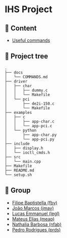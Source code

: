# IHS Project

## 📂 Content

- [Useful commands](docs/COMMANDS.md)

## 🌳 Project tree

    .
    ├── docs
    │   └── COMMANDS.md
    ├── driver
    │   ├── char
    │   │   ├── dummy.c
    │   │   └── Makefile
    │   └── pci
    │       ├── de2i-150.c
    │       └── Makefile
    ├── examples
    │   ├── c
    │   │   ├── app-char.c
    │   │   └── app-pci.c
    │   └── python
    │       ├── app-char.py
    │       └── app-pci.py
    ├── include
    │   ├── display.h
    │   └── ioctl_cmds.h
    ├── src
    │   └── main.cpp
    ├── Makefile
    ├── README.md
    └── setup.sh

## 👥 Group

- [Filipe Baptistella (fbv)](https://github.com/filipe-baptistella)
- [João Marcos (jmav)](https://github.com/jmarcossss)
- [Lucas Emmanuel (legl)](https://github.com/OhLK)
- [Mateus Elias (meap)](https://github.com/mateuseap)
- [Nathalia Barbosa (nfab)](https://github.com/nathaliafab)
- [Pedro Rodrigues (prds)](https://github.com/Pedr0Domingues)

